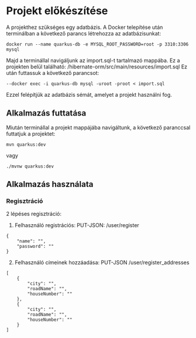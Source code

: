 # Projekt előkészítése

A projekthez szükséges egy adatbázis.
A Docker telepítése után terminálban a következő parancs létrehozza az adatbázisunkat:
```shell script
docker run --name quarkus-db -e MYSQL_ROOT_PASSWORD=root -p 3310:3306 mysql
```

Majd a terminállal navigáljunk az import.sql-t tartalmazó mappába. Ez a projekten belül található: /hibernate-orm/src/main/resources/import.sql
Ez után futtassuk a következő parancsot:
```shell script
--docker exec -i quarkus-db mysql -uroot -proot < import.sql
```
Ezzel felépítjük az adatbázis sémát, amelyet a projekt használni fog.

## Alkalmazás futtatása

Miután terminállal a projekt mappájába navigáltunk, a következő paranccsal futtatjuk a projektet:
```shell script
mvn quarkus:dev
```
vagy
```shell script
./mvnw quarkus:dev
```

## Alkalmazás használata
### Regisztráció

2 lépéses regisztráció:
1. Felhasználó registrációs: PUT-JSON: /user/register
```shell script
{
    "name": "",
    "password": ""
}
```
2. Felhasználó címeinek hozzáadása: PUT-JSON /user/register_addresses
```shell script
[
    {
        "city": "",
        "roadName": "",
        "houseNumber": ""
    },
    {
        "city": "",
        "roadName": "",
        "houseNumber": ""
    }
]
```












